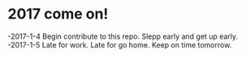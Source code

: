 # 2017 come on!
-2017-1-4 Begin contribute to this repo. Slepp early and get up early.   
-2017-1-5 Late for work. Late for go home. Keep on time tomorrow.    
